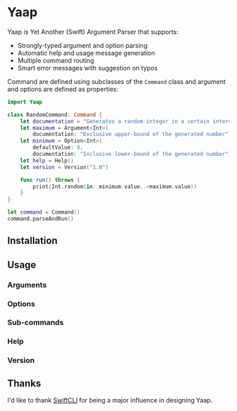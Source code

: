 # Yaap

Yaap is Yet Another (Swift) Argument Parser that supports:

* Strongly-typed argument and option parsing
* Automatic help and usage message generation
* Multiple command routing
* Smart error messages with suggestion on typos

Command are defined using subclasses of the `Command` class and argument and options are defined as properties:

```swift
import Yaap

class RandomCommand: Command {
    let documentation = "Generates a random integer in a certain interval"
    let maximum = Argument<Int>(
        documentation: "Exclusive upper-bound of the generated number")
    let minimum = Option<Int>(
        defaultValue: 0,
        documentation: "Inclusive lower-bound of the generated number")
    let help = Help()
    let version = Version("1.0")

    func run() throws {
        print(Int.random(in: minimum.value..<maximum.value))
    }
}

let command = Command()
command.parseAndRun()
```

## Installation

## Usage

### Arguments

### Options

### Sub-commands

### Help

### Version

## Thanks

I'd like to thank [SwiftCLI](https://github.com/jakeheis/SwiftCLI) for being a major influence in designing Yaap.
